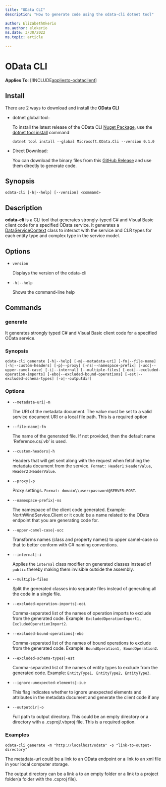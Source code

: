 ```yaml
---
title: "OData CLI"
description: "How to generate code using the odata-cli dotnet tool"

author: ElizabethOkerio
ms.author: elokerio
ms.date: 3/30/2022
ms.topic: article
 
---
```

# OData CLI

**Applies To**: [!INCLUDE[appliesto-odataclient](../includes/appliesto-odataclient-v7.md)]

## Install
There are 2 ways to download and install the **OData CLI**

 - dotnet global tool:
 
    To install the latest release of the OData CLI [Nuget Package](https://www.nuget.org/packages/Microsoft.OData.Cli/), use the [dotnet tool install](/dotnet/core/tools/dotnet-tool-install) command

    ```.NET CLI
    dotnet tool install --global Microsoft.OData.Cli --version 0.1.0
    ```

 - Direct Download:

    You can download the binary files from this [GitHub Release](https://github.com/OData/ODataConnectedService/releases/tag/v0.1.0) and use them directly to generate code.

## Synopsis

```Console
odata-cli [-h|--help] [--version] <command>
```

## Description

**odata-cli** is a CLI tool that generates strongly-typed C# and Visual Basic client code for a specified OData service. It generates a [DataServiceContext](/dotnet/api/microsoft.odata.client.dataservicecontext) class to interact with the service and CLR types for each entity type and complex type in the service model.

## Options

 - `version`

    Displays the version of the odata-cli
 - `-h|--help`

    Shows the command-line help


## Commands

### generate

It generates strongly typed C# and Visual Basic client code for a specified OData service. 

### Synopsis

```Console
odata-cli generate [-h|--help] [-m|--metadata-uri] [-fn|--file-name] [-h|--custom-headers] [-p}--proxy] [-ns|--namespace-prefix] [-ucc|--upper-camel-case] [-i|--internal] [--multiple-files] [-eoi|--excluded-operation-imports] [-ebo|--excluded-bound-operations] [-est|--excluded-schema-types] [-o|--outputdir]
```

### Options 

- `--metadata-uri|-m` 

     The URI of the metadata document. The value must be set to a valid service document URI or a local file path. This is a required option

 - `--file-name|-fn`
 
    The name of the generated file. If not provided, then the default name 'Reference.cs/.vb' is used. 

 - `--custom-headers|-h`
 
     Headers that will get sent along with the request when fetching the metadata document from the service. `Format: Header1:HeaderValue, Header2:HeaderValue`. 

 - `--proxy|-p` 
 
    Proxy settings. `Format: domain\\user:password@SERVER:PORT`. 

 - `--namespace-prefix|-ns`
 
    The namespace of the client code generated. Example: NorthWindService.Client or it could be a name related to the OData endpoint that you are generating code for. 

 - `--upper-camel-case|-ucc`
 
    Transforms names (class and property names) to upper camel-case so that to better conform with C# naming conventions.

 - `--internal|-i`
 
    Applies the `internal` class modifier on generated classes instead of `public` thereby making them invisible outside the assembly. 

 - `--multiple-files`
 
    Split the generated classes into separate files instead of generating all the code in a single file. 

 - `--excluded-operation-imports|-eoi`
 
    Comma-separated list of the names of operation imports to exclude from the generated code. Example: `ExcludedOperationImport1, ExcludedOperationImport2`. 

 - `--excluded-bound-operations|-ebo`
 
    Comma-separated list of the names of bound operations to exclude from the generated code. Example: `BoundOperation1, BoundOperation2`. 

 - `--excluded-schema-types|-est`
 
    Comma-separated list of the names of entity types to exclude from the generated code. Example: `EntityType1, EntityType2, EntityType3`. 

 - `--ignore-unexpected-elements|-iue`
 
    This flag indicates whether to ignore unexpected elements and attributes in the metadata document and generate the client code if any  

 - `--outputdir|-o`
 
    Full path to output directory. This could be an empty directory or a directory with a .csproj/.vbproj file. This is a required option.

### Examples
```Console
odata-cli generate -m "http://localhost/odata" -o "link-to-output-directory"
```
The metadata-uri could be a link to an OData endpoint or a link to an xml file in your local computer storage. 

The output directory can be a link a to an empty folder or a link to a project folder(a folder with the .csproj file). 